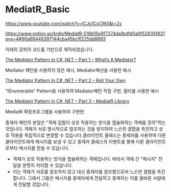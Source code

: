 ﻿# MediatR_Basic

https://www.youtube.com/watch?v=ICJs1CxCRt0&t=2s

 

https://www.notion.so/krdn/MediatR-516b15e9f7274da1bdfd0a0f52835f83?pvs=4#90a68449397144cba45bcff225dd8893

아래의 강좌의 코드를 기반으로 제작되었습니다.

[The Mediator Pattern In C# .NET – Part 1 – What’s A Mediator?](https://dotnetcoretutorials.com/the-mediator-pattern-in-net-core-part-1-whats-a-mediator/)

Mediator 패턴을 사용하지 않은 예시, Mediator패선을 사용한 예시

[The Mediator Pattern In C# .NET – Part 2 – Roll Your Own](https://dotnetcoretutorials.com/the-mediator-pattern-part-2-roll-your-own/)

“IEnumerable” Pattern을 사용하여 Madiator패턴 직접 구현, 필터를 사용한 예시

[The Mediator Pattern In C# .NET – Part 3 – MediatR Library](https://dotnetcoretutorials.com/the-mediator-pattern-part-3-mediatr-library/)

MediatR 확장프로그램을 사용하여 구현한 


중재자 패턴의 본질은 "객체 집합이 상호 작용하는 방식을 캡슐화하는 객체를 정의"하는 것입니다. 객체가 서로 명시적으로 참조하는 것을 방지하여 느슨한 결합을 촉진하고 상호 작용을 독립적으로 변경할 수 있습니다.클라이언트 클래스는 중재자를 사용하여 다른 클라이언트에게 메시지를 보낼 수 있고 중재자 클래스의 이벤트를 통해 다른 클라이언트로부터 메시지를 받을 수 있습니다.


- 객체가 상호 작용하는 방식을 캡슐화하는 객체입니다. 따라서 객체 간 "메시지" 전달을 분명히 처리할 수 있습니다.
- 이는 객체가 서로를 참조하지 않고 대신 중재자를 참조함으로써 느슨한 결합을 촉진합니다. 그래서 그들은 메시지를 중재자에게 전달하고 중재자는 이를 올바른 사람에게 전달할 것입니다.




